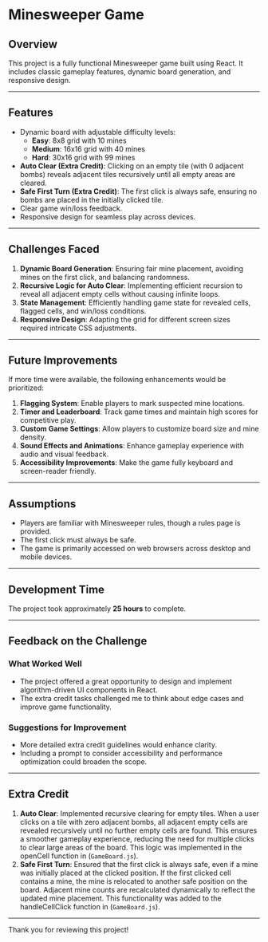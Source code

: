 # Minesweeper Game

## Overview
This project is a fully functional Minesweeper game built using React. It includes classic gameplay features, dynamic board generation, and responsive design. 

---

## Features
- Dynamic board with adjustable difficulty levels:
  - **Easy**: 8x8 grid with 10 mines
  - **Medium**: 16x16 grid with 40 mines
  - **Hard**: 30x16 grid with 99 mines
- **Auto Clear (Extra Credit)**: Clicking on an empty tile (with 0 adjacent bombs) reveals adjacent tiles recursively until all empty areas are cleared.
- **Safe First Turn (Extra Credit)**: The first click is always safe, ensuring no bombs are placed in the initially clicked tile.
- Clear game win/loss feedback.
- Responsive design for seamless play across devices.

---

## Challenges Faced
1. **Dynamic Board Generation**: Ensuring fair mine placement, avoiding mines on the first click, and balancing randomness.
2. **Recursive Logic for Auto Clear**: Implementing efficient recursion to reveal all adjacent empty cells without causing infinite loops.
3. **State Management**: Efficiently handling game state for revealed cells, flagged cells, and win/loss conditions.
4. **Responsive Design**: Adapting the grid for different screen sizes required intricate CSS adjustments.

---

## Future Improvements
If more time were available, the following enhancements would be prioritized:
1. **Flagging System**: Enable players to mark suspected mine locations.
2. **Timer and Leaderboard**: Track game times and maintain high scores for competitive play.
3. **Custom Game Settings**: Allow players to customize board size and mine density.
4. **Sound Effects and Animations**: Enhance gameplay experience with audio and visual feedback.
5. **Accessibility Improvements**: Make the game fully keyboard and screen-reader friendly.

---

## Assumptions
- Players are familiar with Minesweeper rules, though a rules page is provided.
- The first click must always be safe.
- The game is primarily accessed on web browsers across desktop and mobile devices.

---

## Development Time
The project took approximately **25 hours** to complete.

---

## Feedback on the Challenge
### What Worked Well
- The project offered a great opportunity to design and implement algorithm-driven UI components in React.
- The extra credit tasks challenged me to think about edge cases and improve game functionality.

### Suggestions for Improvement
- More detailed extra credit guidelines would enhance clarity.
- Including a prompt to consider accessibility and performance optimization could broaden the scope.

---

## Extra Credit
1. **Auto Clear**: Implemented recursive clearing for empty tiles. When a user clicks on a tile with zero adjacent bombs, all adjacent empty cells are revealed recursively until no further empty cells are found. This ensures a smoother gameplay experience, reducing the need for multiple clicks to clear large areas of the board. This logic was implemented in the openCell function in (`GameBoard.js`).
2. **Safe First Turn**: Ensured that the first click is always safe, even if a mine was initially placed at the clicked position. If the first clicked cell contains a mine, the mine is relocated to another safe position on the board. Adjacent mine counts are recalculated dynamically to reflect the updated mine placement. This functionality was added to the handleCellClick function in (`GameBoard.js`).

---

Thank you for reviewing this project!
